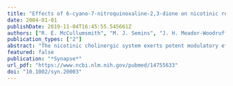 ```yaml
---
title: "Effects of 6-cyano-7-nitroquinoxaline-2,3-dione on nicotinic receptor subunit transcript expression in the rat brain"
date: 2004-01-01
publishDate: 2019-11-04T16:45:55.545661Z
authors: ["R. E. McCullumsmith", "M. J. Semins", "J. H. Meador-Woodruff"]
publication_types: ["2"]
abstract: "The nicotinic cholinergic system exerts potent modulatory effects on glutamatergic neurotransmission, an effect mediated in part by increased glutamate release following activation of presynaptic nicotinic cholinergic receptors. Ionotropic glutamate receptor agonists also stimulate release of acetylcholine, suggesting that these neurotransmitter systems reciprocally regulate one another. We investigated an interface between the nicotinic cholinergic and glutamatergic systems by measuring nicotinic receptor subunit transcript expression following administration of 6-cyano-7-nitroquinoxaline-2,3-dione (CNQX), an antagonist of the AMPA and kainate subtypes of glutamate receptors. Using [(35)S] in situ hybridization, we measured expression of alpha 2, alpha 3, alpha 4, alpha 5, alpha 7, beta 2, beta 3, and beta 4 nicotinic receptor subunit transcripts in the rat forebrain. Following 7 days of treatment with vehicle or CNQX (1 mg/kg/day or 10 mg/kg/day), changes in nicotinic receptor subunit transcript expression were restricted to subunits that form heteromeric receptors. We found increased levels of transcripts for alpha 2 and beta 2 nicotinic receptor subunits in the hippocampus, decreased alpha 4 subunit transcripts in the medial habenula and amygdala, and increased beta 2 subunit transcripts in the septum and piriform cortex. We did not detect changes in expression of transcripts for the alpha 7 subunit, which forms homomeric nicotinic receptors. Our findings indicate that expression of nicotinic cholinergic receptor subunit transcripts are regulated in a subunit- and region-specific fashion by CNQX, an antagonist of non-NMDA ionotropic glutamate receptors."
featured: false
publication: "*Synapse*"
url_pdf: "https://www.ncbi.nlm.nih.gov/pubmed/14755633"
doi: "10.1002/syn.20003"
---
```


